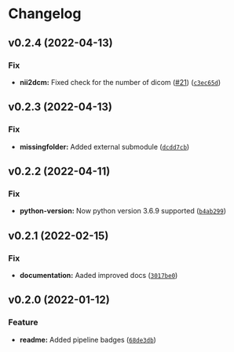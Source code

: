 # Changelog

<!--next-version-placeholder-->

## v0.2.4 (2022-04-13)
### Fix
* **nii2dcm:** Fixed check for the number of dicom ([#21](https://github.com/deepc-health/nekton/issues/21)) ([`c3ec65d`](https://github.com/deepc-health/nekton/commit/c3ec65d9c2ee61709a4fd8ed80a2fb7d7cf43fcf))

## v0.2.3 (2022-04-13)
### Fix
* **missingfolder:** Added external submodule ([`dcdd7cb`](https://github.com/deepc-health/nekton/commit/dcdd7cbd33d2078bec0e3817bf46e6ddf773de8d))

## v0.2.2 (2022-04-11)
### Fix
* **python-version:** Now python version 3.6.9 supported ([`b4ab299`](https://github.com/deepc-health/nekton/commit/b4ab299ec2344c82bff09ab73861dbe45202ea32))

## v0.2.1 (2022-02-15)
### Fix
* **documentation:** Aaded improved docs ([`3017be0`](https://github.com/deepc-health/nekton/commit/3017be072fe6f20708ac5d7a4cf07d888752883b))

## v0.2.0 (2022-01-12)
### Feature
* **readme:** Added pipeline badges ([`68de3db`](https://github.com/deepc-health/nekton/commit/68de3db5214e30ba86992e361d741070fda68e63))
